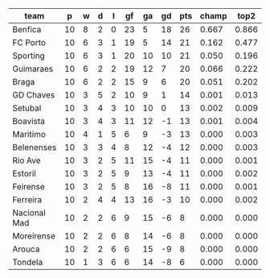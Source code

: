 |     team     | p  | w | d | l | gf | ga | gd | pts | champ | top2  | top3  | top4  |  5-7  | bot4  | bot3  | bot2  |
|--------------|----|---|---|---|----|----|----|-----|-------|-------|-------|-------|-------|-------|-------|-------|
| Benfica      | 10 | 8 | 2 | 0 | 23 |  5 | 18 |  26 | 0.667 | 0.866 | 0.947 | 0.981 | 0.018 | 0.000 | 0.000 | 0.000|
| FC Porto     | 10 | 6 | 3 | 1 | 19 |  5 | 14 |  21 | 0.162 | 0.477 | 0.698 | 0.843 | 0.137 | 0.000 | 0.000 | 0.000|
| Sporting     | 10 | 6 | 3 | 1 | 20 | 10 | 10 |  21 | 0.050 | 0.196 | 0.406 | 0.598 | 0.320 | 0.001 | 0.000 | 0.000|
| Guimaraes    | 10 | 6 | 2 | 2 | 19 | 12 |  7 |  20 | 0.066 | 0.222 | 0.418 | 0.624 | 0.296 | 0.002 | 0.001 | 0.000|
| Braga        | 10 | 6 | 2 | 2 | 15 |  9 |  6 |  20 | 0.051 | 0.202 | 0.399 | 0.601 | 0.319 | 0.001 | 0.000 | 0.000|
| GD Chaves    | 10 | 3 | 5 | 2 | 10 |  9 |  1 |  14 | 0.001 | 0.013 | 0.041 | 0.099 | 0.337 | 0.065 | 0.039 | 0.017|
| Setubal      | 10 | 3 | 4 | 3 | 10 | 10 |  0 |  13 | 0.002 | 0.009 | 0.031 | 0.074 | 0.320 | 0.081 | 0.050 | 0.026|
| Boavista     | 10 | 3 | 4 | 3 | 11 | 12 | -1 |  13 | 0.001 | 0.004 | 0.014 | 0.039 | 0.211 | 0.153 | 0.099 | 0.054|
| Maritimo     | 10 | 4 | 1 | 5 |  6 |  9 | -3 |  13 | 0.000 | 0.003 | 0.012 | 0.032 | 0.196 | 0.164 | 0.100 | 0.054|
| Belenenses   | 10 | 3 | 3 | 4 |  8 | 12 | -4 |  12 | 0.000 | 0.003 | 0.010 | 0.031 | 0.189 | 0.179 | 0.113 | 0.061|
| Rio Ave      | 10 | 3 | 2 | 5 | 11 | 15 | -4 |  11 | 0.000 | 0.001 | 0.005 | 0.015 | 0.134 | 0.265 | 0.184 | 0.110|
| Estoril      | 10 | 3 | 2 | 5 |  9 | 13 | -4 |  11 | 0.000 | 0.002 | 0.007 | 0.020 | 0.144 | 0.243 | 0.169 | 0.097|
| Feirense     | 10 | 3 | 2 | 5 |  8 | 16 | -8 |  11 | 0.000 | 0.001 | 0.002 | 0.008 | 0.072 | 0.419 | 0.319 | 0.209|
| Ferreira     | 10 | 2 | 4 | 4 | 13 | 16 | -3 |  10 | 0.000 | 0.002 | 0.008 | 0.023 | 0.147 | 0.235 | 0.160 | 0.094|
| Nacional Mad | 10 | 2 | 2 | 6 |  9 | 15 | -6 |   8 | 0.000 | 0.000 | 0.002 | 0.005 | 0.067 | 0.427 | 0.321 | 0.214|
| Moreirense   | 10 | 2 | 2 | 6 |  8 | 14 | -6 |   8 | 0.000 | 0.000 | 0.001 | 0.004 | 0.042 | 0.527 | 0.418 | 0.292|
| Arouca       | 10 | 2 | 2 | 6 |  6 | 15 | -9 |   8 | 0.000 | 0.000 | 0.000 | 0.002 | 0.032 | 0.576 | 0.469 | 0.342|
| Tondela      | 10 | 1 | 3 | 6 |  6 | 14 | -8 |   6 | 0.000 | 0.000 | 0.001 | 0.002 | 0.022 | 0.662 | 0.558 | 0.428|
